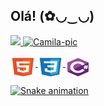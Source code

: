 ## Olá! (✿◡‿◡)



<div>
  <a href="https://github.com/camilamafioletti">
  <img height="180em" src="https://github-readme-stats.vercel.app/api?username=camilamafioletti&show_icons=true&theme=dracula&include_all_commits=true&count_private=true"/>
    <img align="" alt="Camila-pic" height="180" width="400" " src="https://media1.giphy.com/media/137EaR4vAOCn1S/giphy.gif?cid=790b76112951ab39947a7e9f6beca45f66943dc6671a259d&rid=giphy.gif&ct=g">

<div style="display: inline_block"><br>
  <img align="top" alt="Camila-HTML" height="30" width="40" src="https://raw.githubusercontent.com/devicons/devicon/master/icons/html5/html5-original.svg">
  <img align="top" alt="Camila-CSS" height="30" width="40" src="https://raw.githubusercontent.com/devicons/devicon/master/icons/css3/css3-original.svg">
  <img align="top" alt="Camila-Csharp" height="30" width="40" src="https://raw.githubusercontent.com/devicons/devicon/master/icons/csharp/csharp-original.svg">
  
</div>

  ![Snake animation](https://github.com/camilamafioletti/camilamafioletti/blob/output/github-contribution-grid-snake.svg)


